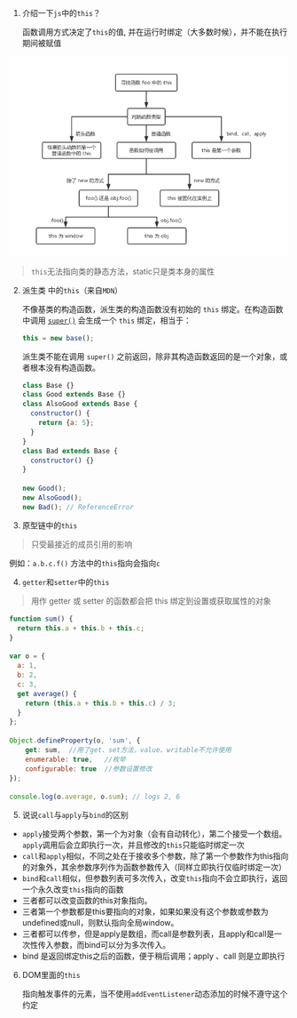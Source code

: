1. 介绍一下`js`中的`this`？

   函数调用方式决定了`this`的值, 并在运行时绑定（大多数时候），并不能在执行期间被赋值

![this指向流程](../imgs/this指向.png)

> `this`无法指向类的静态方法，static只是类本身的属性

2. 派生类 中的`this`（来自`MDN`）

   不像基类的构造函数，派生类的构造函数没有初始的 `this` 绑定。在构造函数中调用 [`super()`](https://developer.mozilla.org/zh-CN/docs/Web/JavaScript/Reference/Operators/super) 会生成一个 `this` 绑定，相当于：

   ```js
   this = new base();
   ```

   派生类不能在调用 `super()` 之前返回，除非其构造函数返回的是一个对象，或者根本没有构造函数。

   ```js
   class Base {} 
   class Good extends Base {}
   class AlsoGood extends Base {
     constructor() {
       return {a: 5};
     }
   }
   class Bad extends Base {
     constructor() {}
   }
   
   new Good();
   new AlsoGood();
   new Bad(); // ReferenceError
   ```

3. 原型链中的`this`

> 只受最接近的成员引用的影响

   例如：`a.b.c.f()` 方法中的`this`指向会指向`c`

4. `getter`和`setter`中的`this`

> 用作 getter 或 setter 的函数都会把 this 绑定到设置或获取属性的对象

```js
function sum() {
  return this.a + this.b + this.c;
}

var o = {
  a: 1,
  b: 2,
  c: 3,
  get average() {
    return (this.a + this.b + this.c) / 3;
  }
};

Object.defineProperty(o, 'sum', {
    get: sum,  //用了get、set方法，value、writable不允许使用
    enumerable: true,   //枚举 
    configurable: true  //参数设置修改
});

console.log(o.average, o.sum); // logs 2, 6
```



5. 说说`call`与`apply`与`bind`的区别

- `apply`接受两个参数，第一个为对象（会有自动转化），第二个接受一个数组。`apply`调用后会立即执行一次，并且修改的`this`只能临时绑定一次
- `call`和`apply`相似，不同之处在于接收多个参数，除了第一个参数作为this指向的对象外，其余参数序列作为函数参数传入（同样立即执行仅临时绑定一次）
- `bind`和`call`相似，但参数列表可多次传入，改变`this`指向不会立即执行，返回一个永久改变`this`指向的函数
- 三者都可以改变函数的this对象指向。
- 三者第一个参数都是this要指向的对象，如果如果没有这个参数或参数为undefined或null，则默认指向全局window。
- 三者都可以传参，但是apply是数组，而call是参数列表，且apply和call是一次性传入参数，而bind可以分为多次传入。
- bind 是返回绑定this之后的函数，便于稍后调用；apply 、call 则是立即执行 

6. DOM里面的`this`

   指向触发事件的元素，当不使用`addEventListener`动态添加的时候不遵守这个约定

